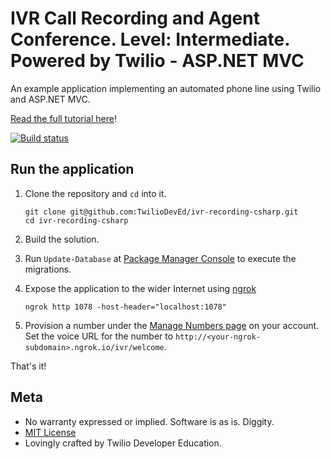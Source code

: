 # IVR Call Recording and Agent Conference. Level: Intermediate. Powered by Twilio - ASP.NET MVC

An example application implementing an automated phone line using
Twilio and ASP.NET MVC.

[Read the full tutorial here](https://www.twilio.com/docs/tutorials/walkthrough/ivr-screening/csharp/mvc)!

[![Build status](https://ci.appveyor.com/api/projects/status/w3s6prc1gqfmngaw?svg=true)](https://ci.appveyor.com/project/TwilioDevEd/ivr-recording-csharp)

## Run the application

1. Clone the repository and `cd` into it.
   ```
   git clone git@github.com:TwilioDevEd/ivr-recording-csharp.git
   cd ivr-recording-csharp
   ```

2. Build the solution.

3. Run `Update-Database` at [Package Manager
   Console](https://docs.nuget.org/consume/package-manager-console) to execute the migrations.

4. Expose the application to the wider Internet using [ngrok](https://ngrok.com/)

   ```
   ngrok http 1078 -host-header="localhost:1078"
   ```

5. Provision a number under the
   [Manage Numbers page](https://www.twilio.com/user/account/phone-numbers/incoming)
   on your account. Set the voice URL for the number to
   `http://<your-ngrok-subdomain>.ngrok.io/ivr/welcome`.

That's it!

## Meta

* No warranty expressed or implied. Software is as is. Diggity.
* [MIT License](http://www.opensource.org/licenses/mit-license.html)
* Lovingly crafted by Twilio Developer Education.
